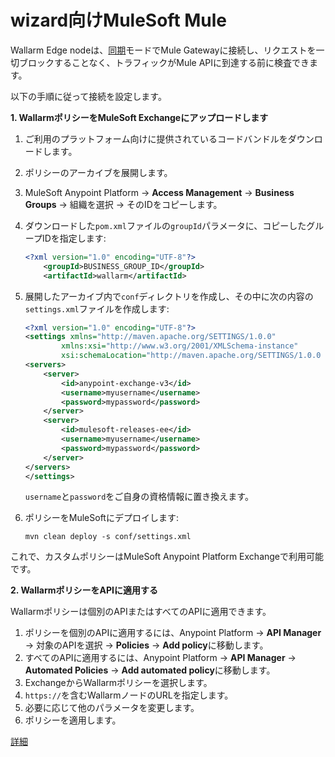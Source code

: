 # wizard向けMuleSoft Mule

Wallarm Edge nodeは、[同期](../inline/overview.md)モードでMule Gatewayに接続し、リクエストを一切ブロックすることなく、トラフィックがMule APIに到達する前に検査できます。

以下の手順に従って接続を設定します。

**1. WallarmポリシーをMuleSoft Exchangeにアップロードします**

1. ご利用のプラットフォーム向けに提供されているコードバンドルをダウンロードします。
1. ポリシーのアーカイブを展開します。
1. MuleSoft Anypoint Platform → **Access Management** → **Business Groups** → 組織を選択 → そのIDをコピーします。
1. ダウンロードした`pom.xml`ファイルの`groupId`パラメータに、コピーしたグループIDを指定します:

    ```xml hl_lines="2"
    <?xml version="1.0" encoding="UTF-8"?>
        <groupId>BUSINESS_GROUP_ID</groupId>
        <artifactId>wallarm</artifactId>
    ```
1. 展開したアーカイブ内で`conf`ディレクトリを作成し、その中に次の内容の`settings.xml`ファイルを作成します:

    ```xml
    <?xml version="1.0" encoding="UTF-8"?>
    <settings xmlns="http://maven.apache.org/SETTINGS/1.0.0"
            xmlns:xsi="http://www.w3.org/2001/XMLSchema-instance"
            xsi:schemaLocation="http://maven.apache.org/SETTINGS/1.0.0 http://maven.apache.org/xsd/settings-1.0.0.xsd">
    <servers>
        <server>
            <id>anypoint-exchange-v3</id>
            <username>myusername</username>
            <password>mypassword</password>
        </server>
        <server>
            <id>mulesoft-releases-ee</id>
            <username>myusername</username>
            <password>mypassword</password>
        </server>
    </servers>
    </settings>
    ```

    `username`と`password`をご自身の資格情報に置き換えます。
1. ポリシーをMuleSoftにデプロイします:

    ```
    mvn clean deploy -s conf/settings.xml
    ```

これで、カスタムポリシーはMuleSoft Anypoint Platform Exchangeで利用可能です。

**2. WallarmポリシーをAPIに適用する**

Wallarmポリシーは個別のAPIまたはすべてのAPIに適用できます。

1. ポリシーを個別のAPIに適用するには、Anypoint Platform → **API Manager** → 対象のAPIを選択 → **Policies** → **Add policy**に移動します。
1. すべてのAPIに適用するには、Anypoint Platform → **API Manager** → **Automated Policies** → **Add automated policy**に移動します。
1. ExchangeからWallarmポリシーを選択します。
1. `https://`を含むWallarmノードのURLを指定します。
1. 必要に応じて他のパラメータを変更します。
1. ポリシーを適用します。

[詳細](mulesoft.md)

<style>
  h1#mulesoft-mule-for-wizard {
    display: none;
  }

  .md-footer {
    display: none;
  }

  .md-header {
    display: none;
  }

  .md-content__button {
    display: none;
  }

  .md-main {
    background-color: unset;
  }

  .md-grid {
    margin: unset;
  }

  button.md-top.md-icon {
    display: none;
  }

  .md-consent {
    display: none;
  }
</style>